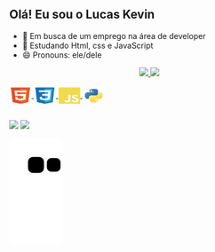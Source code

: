 ## Olá! Eu sou o Lucas Kevin


- 🔭 Em busca de um emprego na área de developer
- 🌱 Estudando Html, css e JavaScript
- 😄 Pronouns: ele/dele

<div align="center">
  <a href="https://github.com/LucasKevin">
  <img height="180em" src="https://github-readme-stats.vercel.app/api?username=LucasKEvin&show_icons=true&theme=dracula&include_all_commits=true&count_private=true"/>
  <img height="180em" src="https://github-readme-stats.vercel.app/api/top-langs/?username=LucasKevin&layout=compact&langs_count=7&theme=dracula"/>
</div>
  
  <div style="display: inline_block"><br>
   <img align="center" alt="Lucas-HTML" height="30" width="40" src="https://raw.githubusercontent.com/devicons/devicon/master/icons/html5/html5-original.svg">
   <img align="center" alt="Lucas-CSS" height="30" width="40" src="https://raw.githubusercontent.com/devicons/devicon/master/icons/css3/css3-original.svg">
  <img align="center" alt="Lucas-Js" height="30" width="40" src="https://raw.githubusercontent.com/devicons/devicon/master/icons/javascript/javascript-plain.svg">
  <img align="center" alt="Lucas-Python" height="30" width="40" src="https://raw.githubusercontent.com/devicons/devicon/master/icons/python/python-original.svg">

</div>
  
##

<div> 
  <a href="https://www.instagram.com/luc_kevinn/" target="_blank"><img src="https://img.shields.io/badge/-Instagram-%23E4405F?style=for-the-badge&logo=instagram&logoColor=white" target="_blank"></a>
  <a href = "luquinhaskevin@gmail.com"><img src="https://img.shields.io/badge/-Gmail-%23333?style=for-the-badge&logo=gmail&logoColor=white" target="_blank"></a> 
 
  ![Snake animation](https://github.com/LucasKevin/LucasKevin/blob/output/github-contribution-grid-snake.svg)
 
</div>

  
